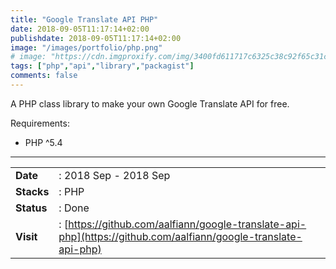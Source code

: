 ```yaml
---
title: "Google Translate API PHP"
date: 2018-09-05T11:17:14+02:00
publishdate: 2018-09-05T11:17:14+02:00
image: "/images/portfolio/php.png"
# image: "https://cdn.imgproxify.com/img/3400fd611717c6325c38c92f65c31ceedcb94fa308c6df5f049fb4678d6cc17f19c3f954f5720a2472043fd59874c982b268190b734c3667.png"
tags: ["php","api","library","packagist"]
comments: false
---
```


A PHP class library to make your own Google Translate API for free.
<!--more-->
Requirements:
- PHP ^5.4

---

|||
|---|---|
|**Date**| : 2018 Sep - 2018 Sep
|**Stacks**| : PHP
|**Status**| : Done
|**Visit**| : [https://github.com/aalfiann/google-translate-api-php](https://github.com/aalfiann/google-translate-api-php)

